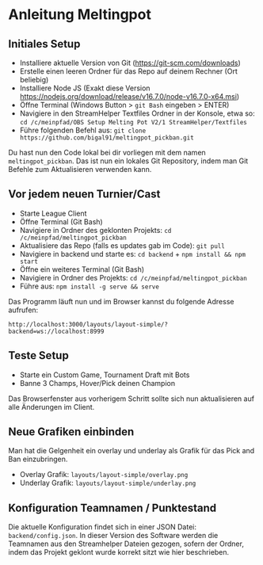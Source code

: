# Anleitung Meltingpot

## Initiales Setup

* Installiere aktuelle Version von Git (https://git-scm.com/downloads)
* Erstelle einen leeren Ordner für das Repo auf deinem Rechner (Ort beliebig)
* Installiere Node JS (Exakt diese Version https://nodejs.org/download/release/v16.7.0/node-v16.7.0-x64.msi)
* Öffne Terminal (Windows Button > `git Bash` eingeben > ENTER)
* Navigiere in den StreamHelper Textfiles Ordner in der Konsole, etwa so: `cd /c/meinpfad/OBS Setup Melting Pot V2/1 StreamHelper/Textfiles`
* Führe folgenden Befehl aus: `git clone https://github.com/bigal91/meltingpot_pickban.git`

Du hast nun den Code lokal bei dir vorliegen mit dem namen `meltingpot_pickban`. 
Das ist nun ein lokales Git Repository, indem man Git Befehle zum Aktualisieren verwenden kann.

## Vor jedem neuen Turnier/Cast

* Starte League Client
* Öffne Terminal (Git Bash)
* Navigiere in Ordner des geklonten Projekts: `cd /c/meinpfad/meltingpot_pickban`
* Aktualisiere das Repo (falls es updates gab im Code): `git pull`
* Navigiere in backend und starte es: `cd backend` + `npm install && npm start`
* Öffne ein weiteres Terminal (Git Bash)
* Navigiere in Ordner des Projekts: `cd /c/meinpfad/meltingpot_pickban`
* Führe aus: `npm install -g serve && serve`

Das Programm läuft nun und im Browser kannst du folgende Adresse aufrufen:

```
http://localhost:3000/layouts/layout-simple/?backend=ws://localhost:8999
```

## Teste Setup

* Starte ein Custom Game, Tournament Draft mit Bots
* Banne 3 Champs, Hover/Pick deinen Champion

Das Browserfenster aus vorherigem Schritt sollte sich nun aktualisieren auf alle Änderungen im Client.

## Neue Grafiken einbinden

Man hat die Gelgenheit ein overlay und underlay als Grafik für das Pick and Ban einzubringen.

* Overlay Grafik: `layouts/layout-simple/overlay.png`
* Underlay Grafik: `layouts/layout-simple/underlay.png`

## Konfiguration Teamnamen / Punktestand

Die aktuelle Konfiguration findet sich in einer JSON Datei: `backend/config.json`.
In dieser Version des Software werden die Teamnamen aus den Streamhelper Dateien gezogen, sofern der Ordner, indem das Projekt geklont wurde korrekt sitzt wie hier beschrieben.
